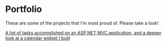 # Portfolio

These are some of the projects that I'm most proud of.
Please take a look!

[A list of tasks accomplished on an ASP.NET MVC application, and a deeper look at a calendar widget I built](https://github.com/JSpdx/Portfolio/blob/master/BulkAdd.md)
